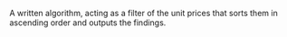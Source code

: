 A written algorithm, acting as a filter of the unit prices that sorts them in ascending order and outputs the findings. 
